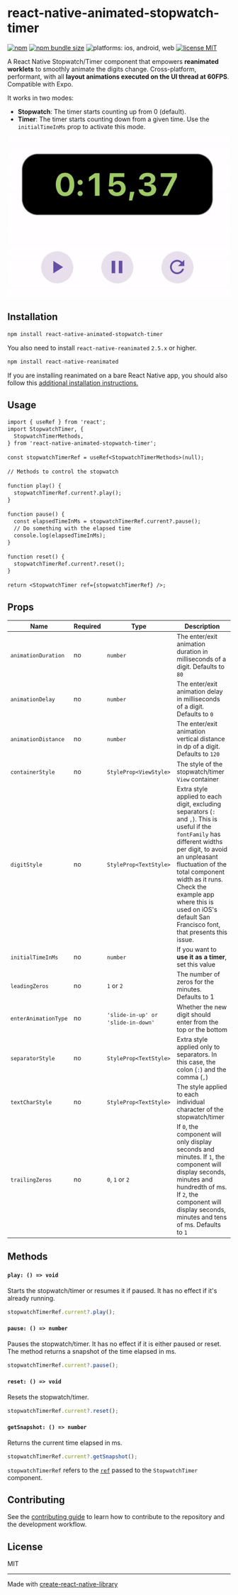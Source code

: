 # react-native-animated-stopwatch-timer

[![npm](https://img.shields.io/npm/v/react-native-animated-stopwatch-timer?color=brightgreen)](https://www.npmjs.com/package/react-native-animated-stopwatch-timer)
[![npm bundle size](https://img.shields.io/bundlephobia/min/react-native-animated-stopwatch-timer)](https://bundlephobia.com/result?p=react-native-animated-stopwatch-timer)
![platforms: ios, android, web](https://img.shields.io/badge/platform-ios%2C%20android-blue)
[![license MIT](https://img.shields.io/badge/license-MIT-brightgreen)](https://github.com/rgommezz/react-native-animated-stopwatch-timer/blob/master/LICENSE)

A React Native Stopwatch/Timer component that empowers **reanimated worklets** to smoothly animate the digits change. Cross-platform, performant, with all **layout animations executed on the UI thread at 60FPS**. Compatible with Expo.

It works in two modes:
- **Stopwatch**: The timer starts counting up from 0 (default).
- **Timer**: The timer starts counting down from a given time. Use the `initialTimeInMs` prop to activate this mode.

![](gifs/stopwatch.gif)

## Installation

```sh
npm install react-native-animated-stopwatch-timer
```

You also need to install `react-native-reanimated` `2.5.x` or higher.

```sh
npm install react-native-reanimated
```

If you are installing reanimated on a bare React Native app, you should also follow this [additional installation instructions.](https://docs.swmansion.com/react-native-reanimated/docs/fundamentals/installation/)

## Usage

```tsx
import { useRef } from 'react';
import StopwatchTimer, {
  StopwatchTimerMethods,
} from 'react-native-animated-stopwatch-timer';

const stopwatchTimerRef = useRef<StopwatchTimerMethods>(null);

// Methods to control the stopwatch

function play() {
  stopwatchTimerRef.current?.play();
}

function pause() {
  const elapsedTimeInMs = stopwatchTimerRef.current?.pause();
  // Do something with the elapsed time
  console.log(elapsedTimeInMs);
}

function reset() {
  stopwatchTimerRef.current?.reset();
}

return <StopwatchTimer ref={stopwatchTimerRef} />;
```

## Props

| Name                 | Required | Type                               | Description                                                                                                                                                                                                                                                                                                                   |
|----------------------|----------|------------------------------------|-------------------------------------------------------------------------------------------------------------------------------------------------------------------------------------------------------------------------------------------------------------------------------------------------------------------------------|
| `animationDuration`  | no       | `number`                           | The enter/exit animation duration in milliseconds of a digit. Defaults to `80`                                                                                                                                                                                                                                                |
| `animationDelay`     | no       | `number`                           | The enter/exit animation delay in milliseconds of a digit. Defaults to `0`                                                                                                                                                                                                                                                    |
| `animationDistance`  | no       | `number`                           | The enter/exit animation vertical distance in dp of a digit. Defaults to `120`                                                                                                                                                                                                                                                |
| `containerStyle`     | no       | `StyleProp<ViewStyle>`             | The style of the stopwatch/timer `View` container                                                                                                                                                                                                                                                                             |
| `digitStyle`         | no       | `StyleProp<TextStyle>`             | Extra style applied to each digit, excluding separators (`:` and `,`). This is useful if the `fontFamily` has different widths per digit, to avoid an unpleasant fluctuation of the total component width as it runs. Check the example app where this is used on iOS's default San Francisco font, that presents this issue. |
| `initialTimeInMs`    | no       | `number`                           | If you want to **use it as a timer**, set this value                                                                                                                                                                                                                                                                          |
| `leadingZeros`       | no       | `1` or `2`                         | The number of zeros for the minutes. Defaults to 1                                                                                                                                                                                                                                                                            |
| `enterAnimationType` | no       | `'slide-in-up' or 'slide-in-down'` | Whether the new digit should enter from the top or the bottom                                                                                                                                                                                                                                                                 |
| `separatorStyle`     | no       | `StyleProp<TextStyle>`             | Extra style applied only to separators. In this case, the colon (`:`) and the comma (`,`)                                                                                                                                                                                                                                     |
| `textCharStyle`      | no       | `StyleProp<TextStyle>`             | The style applied to each individual character of the stopwatch/timer                                                                                                                                                                                                                                                         |
| `trailingZeros`      | no       | `0`, `1` or `2`                    | If `0`, the component will only display seconds and minutes. If `1`, the component will display seconds, minutes and hundredth of ms. If `2`, the component will display seconds, minutes and tens of ms. Defaults to `1`                                                                                                     |

## Methods

#### `play: () => void`

Starts the stopwatch/timer or resumes it if paused. It has no effect if it's already running.

```js
stopwatchTimerRef.current?.play();
```

#### `pause: () => number`

Pauses the stopwatch/timer. It has no effect if it is either paused or reset. The method returns a snapshot of the time elapsed in ms.

```js
stopwatchTimerRef.current?.pause();
```

#### `reset: () => void`

Resets the stopwatch/timer.

```js
stopwatchTimerRef.current?.reset();
```

#### `getSnapshot: () => number`

Returns the current time elapsed in ms.

```js
stopwatchTimerRef.current?.getSnapshot();
```

`stopwatchTimerRef` refers to the [`ref`](https://reactjs.org/docs/hooks-reference.html#useref) passed to the `StopwatchTimer` component.

## Contributing

See the [contributing guide](CONTRIBUTING.md) to learn how to contribute to the repository and the development workflow.

## License

MIT

---

Made with [create-react-native-library](https://github.com/callstack/react-native-builder-bob)
